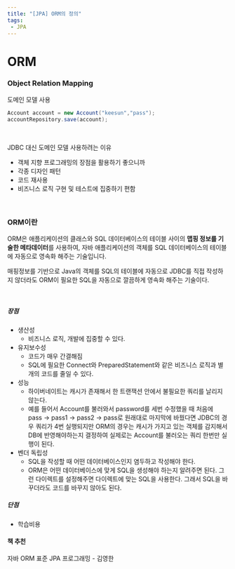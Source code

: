 ```yaml
---
title: "[JPA] ORM의 정의"
tags:
 - JPA
---
```




# ORM

### Object Relation Mapping

도메인 모델 사용

```java
Account account = new Account("keesun","pass");
accountRepository.save(account);
```

<br/>

JDBC 대신 도메인 모델 사용하려는 이유

* 객체 지향 프로그래밍의 장점을 활용하기 좋으니까
* 각종 디자인 패턴
* 코드 재사용
* 비즈니스 로직 구현 및 테스트에 집중하기 편함

<br/>

### ORM이란

ORM은 애플리케이션의 클래스와 SQL 데이터베이스의 테이블 사이의 **맵핑 정보를 기술한 메타데이터**를 사용하여, 자바 애플리케이션의 객체를 SQL 데이터베이스의 테이블에 자동으로 영속화 해주는 기술입니다.

매핑정보를 기반으로 Java의 객체를 SQL의 테이블에 자동으로 JDBC를 직접 작성하지 않더라도 ORM이 필요한 SQL을 자동으로 깔끔하게 영속화 해주는 기술이다.

<br/>

##### 장점

* 생산성
  * 비즈니스 로직, 개발에 집중할 수 있다.
* 유지보수성
  * 코드가 매우 간결해짐
  * SQL에 필요한 Connect와 PreparedStatement와 같은 비즈니스 로직과 별개의 코드를 줄일 수 있다.
* 성능
  * 하이버네이트는 캐시가 존재해서 한 트랜잭션 안에서 불필요한 쿼리를 날리지 않는다.
  * 예를 들어서 Account를 불러와서 password를 세번 수정했을 때 처음에 pass -> pass1 -> pass2 -> pass로 원래대로 마지막에 바꿨다면 JDBC의 경우 쿼리가 4번 실행되지만 ORM의 경우는 캐시가 가지고 있는 객체를 감지해서 DB에 반영해야하는지 결정하여 실제로는 Account를 불러오는 쿼리 한번만 실행이 된다.
* 벤더 독립성
  * SQL을 작성할 때 어떤 데이터베이스인지 염두하고 작성해야 한다.
  * ORM은 어떤 데이터베이스에 맞게 SQL을 생성해야 하는지 알려주면 된다. 그런 다이렉트를 설정해주면 다이렉트에 맞는 SQL을 사용한다. 그래서 SQL을 바꾸더라도 코드를 바꾸지 않아도 된다.

##### 단점

* 학습비용



#### 책 추천

자바 ORM 표준 JPA 프로그래밍 - 김영한

